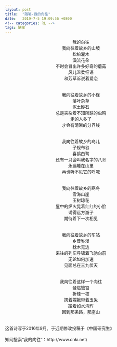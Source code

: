 ```yaml
---
layout: post
title:  "随笔-我的向往"
date:   2019-7-5 19:09:56 +0800
<!-- categories: RL -->
tags: 随笔
---
```


<center>我的向往</center>

<center>我向往着故乡的山坡</center>
<center>松柏灌木</center>
<center>溪流花朵</center>
<center>不时会冒出许多好奇的蘑菇</center>
<center>风儿温柔细语</center>
<center>和芳草诉说着爱恋</center>
<br/><br/>
<center>我向往着故乡的小径</center>
<center>落叶杂草</center>
<center>泥土砂石</center>
<center>总是夹杂着不知所踪的虫鸣</center>
<center>走的人多了</center>
<center>才会有清晰的分界线</center>
<br/><br/>
<center>我向往着故乡的鸟儿</center>
<center>子规布谷</center>
<center>喜鹊白鹭</center>
<center>还有一只会叫我名字的八哥</center>
<center>永远睡在山里</center>
<center>再也听不见它的呼喊</center>
<br/><br/>
<center>我向往着故乡的寒冬</center>
<center>雪海山崖</center>
<center>玉树琼花</center>
<center>屋中的炉火晃着红红的小脸</center>
<center>诱得远方游子</center>
<center>期待着下一次相见</center>
<br/><br/>
<center>我向往着故乡的车站</center>
<center>乡音弥漫</center>
<center>枕木无边</center>
<center>来往的列车呼啸着飞驰向前</center>
<center>无论如何加速</center>
<center>见面总在三九伏天</center>
<br/><br/>
<center>我向往着这样一个向往</center>
<center>登临蟾宫</center>
<center>折桂一枝</center>
<center>携着嫦娥带着玉兔</center>
<center>踏着如水清辉</center>
<center>回到那条路，那座山</center>
<br/><br/>
这首诗写于2016年9月，于近期修改投稿于《中国研究生》
<br/><br/>知网搜索“我的向往”：http://www.cnki.net/